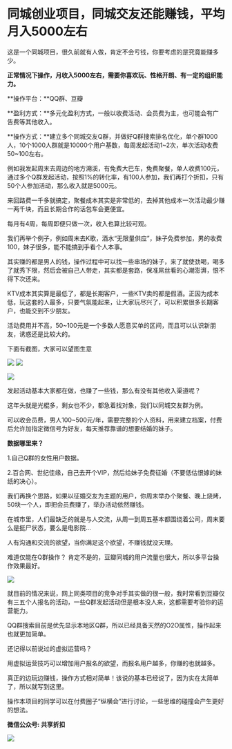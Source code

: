 

# 同城创业项目，同城交友还能赚钱，平均月入5000左右


这是一个同城项目，很久前就有人做，肯定不会亏钱，你要考虑的是究竟能赚多少。



**正常情况下操作，月收入5000左右，需要你喜欢玩、性格开朗、有一定的组织能力。**


**操作平台：**QQ群、豆瓣

**盈利方式：**多元化盈利方式，一般以收费活动、会员费为主，也可能会有广告费等其他收入。

**操作方式：**建立多个同城交友Q群，并做好Q群搜索排名优化，单个群1000人，10个1000人群就是10000个用户基数，每周发起活动1~2次，单次活动收费50~100左右。

例如我发起周末去周边的地方溯溪，有免费大巴车，免费聚餐，单人收费100元，通过多个Q群发起活动，按照1%的转化率，有100人参加，我们再打个折扣，只有50个人参加活动，那么收入就是5000元。

来回路费一千多就搞定，聚餐成本其实是非常低的，去掉其他成本一次活动最少赚一两千块，而且长期合作的话包车会更便宜。

每月有4周，每周即便只做一次，收入也算比较可观。

我们再举个例子，例如周末去K歌，酒水“无限量供应”，妹子免费参加，男的收费100，妹子很多，能不能搞到手看个人本事。

其实赚的都是男人的钱，操作过程中可以找一些串场的妹子，来了就使劲喝，喝多了就秀下限，然后会被自己人带走，其实都是套路，保准屌丝看的心潮澎湃，恨不得下次还来。

KTV成本其实算是最低了，都是长期客户，一些KTV卖的都是假酒。正因为成本低，玩这套的人最多，只要气氛能起来，让大家玩尽兴了，可以积累很多长期客户，也能交到不少朋友。

活动费用并不高，50~100元是一个多数人愿意买单的区间，而且可以认识新朋友，诱惑还是比较大的。

下面有截图，大家可以望图生意

![](http://mmbiz.qpic.cn/mmbiz/Obj5dfbvdgcXJtzVKxmj9wBh7Pexm5q4icRIP4uLwW0tWQ5y7yneNkoX23iaCttpKhrEIvB8vw8wVic9C98StgMRQ/0?wx_fmt=jpeg)
![](http://mmbiz.qpic.cn/mmbiz/Obj5dfbvdgcXJtzVKxmj9wBh7Pexm5q4ViaoTZT4HeH0ibEjnKktzckSxHW50M86MrKeibHL0yE4a5QzLDvFL5ibNg/0?wx_fmt=jpeg)

![](http://mmbiz.qpic.cn/mmbiz/Obj5dfbvdgcXJtzVKxmj9wBh7Pexm5q4NcezMrZLnglRVwsfM1QVjOge2m3XQuAGicsF3NpYHjh5KVvAaou9icoA/0?wx_fmt=jpeg)

发起活动基本大家都在做，也赚了一些钱，那么有没有其他收入渠道呢？

这年头就是光棍多，剩女也不少，都急着找对象，我们以同城交友群为例。

可以收会员费，男人100~500元/年，需要完整的个人资料，用来建立档案，付费后允许加指定微信号为好友，每天推荐靠谱的想要结婚的妹子。

**数据哪里来？**

1.自己Q群的女性用户数据。

2.百合网、世纪佳缘，自己去开个VIP，然后给妹子免费征婚（不要低估恨嫁的妹纸的决心）。

我们再换个思路，如果以征婚交友为主题的用户，你周末举办个聚餐、晚上烧烤，50块一个人，即把会员费赚了，举办活动依然赚钱。

在城市里，人们最缺乏的就是与人交流，从周一到周五基本都围绕着公司，周末要么是挺尸状态，要么是电影院…

人有沟通和交流的欲望，当你满足这个欲望，不赚钱就没天理。

难道仅能在Q群操作？ 肯定不是的，豆瓣同城的用户流量也很大，所以多平台操作效果最好。

![](http://mmbiz.qpic.cn/mmbiz/Obj5dfbvdgcXJtzVKxmj9wBh7Pexm5q4kAYuia5HUvfJSV43MQqqv3rfQKIDnSlzzdFdMUPhuSsicml4Ohxn5ocg/0?wx_fmt=jpeg)

就目前的情况来说，网上同类项目的竞争对手其实做的很一般，我时常看到豆瓣仅有三五个人报名的活动，一些Q群发起活动但是根本没人来，这都需要考验你的运营能力。

QQ群搜索目前是优先显示本地区Q群，所以已经具备天然的O2O属性，操作起来也就更加简单。

还记得以前说过的虚拟运营吗？

用虚拟运营技巧可以增加用户报名的欲望，而报名用户越多，你赚的也就越多。

真正的边玩边赚钱，操作方式相对简单！该说的基本已经说了，因为实在太简单了，所以就写到这里。

操作本项目的同学可以在付费圈子“纵横会”进行讨论，一些思维的碰撞会产生更好的想法。


**微信公众号: 共享折扣**

![](http://ou8u8dsau.bkt.clouddn.com/17-8-6/3303492.jpg)


